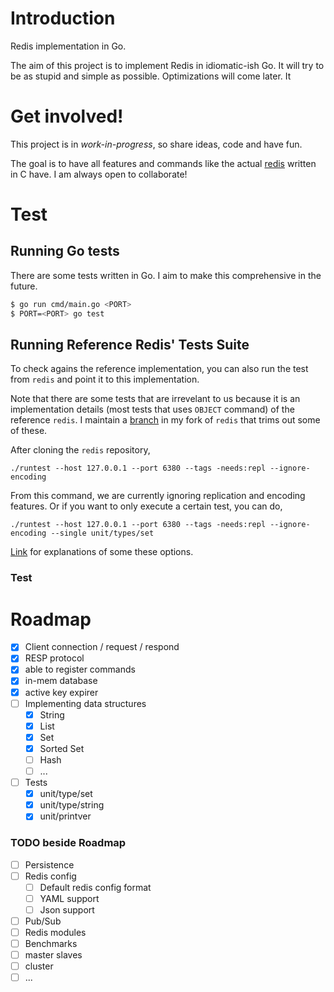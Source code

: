 # Introduction

Redis implementation in Go.

The aim of this project is to implement Redis in idiomatic-ish Go.
It will try to be as stupid and simple as possible.
Optimizations will come later.
It

# Get involved!

This project is in _work-in-progress_, so share ideas, code and have fun.

The goal is to have all features and commands like the actual [redis](https://github.com/redis/redis) written in C have.
I am always open to collaborate!

# Test

## Running Go tests

There are some tests written in Go.
I aim to make this comprehensive in the future.

```bash
$ go run cmd/main.go <PORT>
$ PORT=<PORT> go test
```

## Running Reference Redis' Tests Suite

To check agains the reference implementation, you can also run the test from `redis` and point it to this implementation.

Note that there are some tests that are irrevelant to us because it is an implementation details (most tests that uses `OBJECT` command) of the reference `redis`.
I maintain a [branch](https://github.com/hbina/redis/tree/hbina-retrofitting-tests-for-go-redis) in my fork of `redis` that trims out some of these.

After cloning the `redis` repository,

```
./runtest --host 127.0.0.1 --port 6380 --tags -needs:repl --ignore-encoding
```

From this command, we are currently ignoring replication and encoding features.
Or if you want to only execute a certain test, you can do,

```
./runtest --host 127.0.0.1 --port 6380 --tags -needs:repl --ignore-encoding --single unit/types/set
```

[Link](https://github.com/redis/redis/blob/203b12e41ff7981f0fae5b23819f072d61594813/tests/README.md) for explanations of some these options.

### Test

# Roadmap

- [x] Client connection / request / respond
- [x] RESP protocol
- [x] able to register commands
- [x] in-mem database
- [x] active key expirer
- [ ] Implementing data structures
  - [x] String
  - [x] List
  - [x] Set
  - [x] Sorted Set
  - [ ] Hash
  - [ ] ...
- [ ] Tests
  - [x] unit/type/set
  - [x] unit/type/string
  - [x] unit/printver

### TODO beside Roadmap

- [ ] Persistence
- [ ] Redis config
  - [ ] Default redis config format
  - [ ] YAML support
  - [ ] Json support
- [ ] Pub/Sub
- [ ] Redis modules
- [ ] Benchmarks
- [ ] master slaves
- [ ] cluster
- [ ] ...
